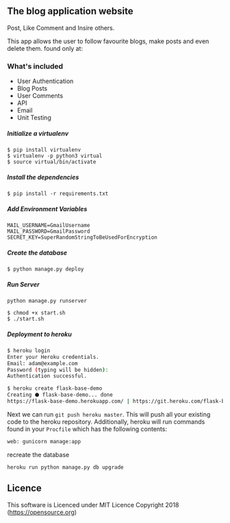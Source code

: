 ## The blog application website

Post, Like Comment and Insire others. 

This app allows the user to follow favourite blogs, make posts and even delete them. found only at:


### What's included
* User Authentication
* Blog Posts
* User Comments
* API
* Email
* Unit Testing

##### Initialize a virtualenv
```
$ pip install virtualenv
$ virtualenv -p python3 virtual
$ source virtual/bin/activate
```

##### Install the dependencies

```
$ pip install -r requirements.txt
```

##### Add Environment Variables

```
MAIL_USERNAME=GmailUsername
MAIL_PASSWORD=GmailPassword
SECRET_KEY=SuperRandomStringToBeUsedForEncryption
```
##### Create the database

```
$ python manage.py deploy
```

##### Run Server

```
python manage.py runserver

$ chmod +x start.sh
$ ./start.sh
```

##### Deployment to heroku

```sh
$ heroku login
Enter your Heroku credentials.
Email: adam@example.com
Password (typing will be hidden):
Authentication successful.
```

```sh
$ heroku create flask-base-demo
Creating ⬢ flask-base-demo... done
https://flask-base-demo.herokuapp.com/ | https://git.heroku.com/flask-base-demo.git

```

Next we can run `git push heroku master`. This will push all your existing code to the heroku repository. Additionally, heroku will run commands found in your `Procfile` which has the following contents:

```txt
web: gunicorn manage:app
```

recreate the database
```
heroku run python manage.py db upgrade
```
## Licence

This software is Licenced under MIT Licence
Copyright 2018 (https://opensource.org)
